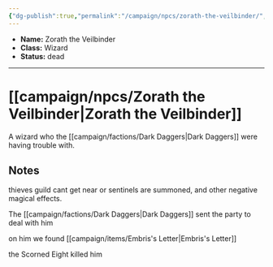 ```yaml
---
{"dg-publish":true,"permalink":"/campaign/npcs/zorath-the-veilbinder/","tags":["character","npc"],"noteIcon":"","created":"2025-10-26T08:48:44.042-07:00","updated":"2025-10-27T16:39:20.961-07:00"}
---
```



<p><span><ul>
<li dir="auto"><strong>Name:</strong> Zorath the Veilbinder</li>
<li dir="auto"><strong>Class:</strong> Wizard</li>
<li dir="auto"><strong>Status:</strong> dead</li>
</ul></span></p>

---

# [[campaign/npcs/Zorath the Veilbinder\|Zorath the Veilbinder]]
A wizard who the [[campaign/factions/Dark Daggers\|Dark Daggers]] were having trouble with. 

## Notes
thieves guild cant get near or sentinels are summoned, and other negative magical effects. 

The [[campaign/factions/Dark Daggers\|Dark Daggers]] sent the party to deal with him

on him we found [[campaign/items/Embris's Letter\|Embris's Letter]]  

the Scorned Eight killed him